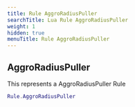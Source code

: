 ```yaml
---
title: Rule AggroRadiusPuller
searchTitle: Lua Rule AggroRadiusPuller
weight: 1
hidden: true
menuTitle: Rule AggroRadiusPuller
---
```

## AggroRadiusPuller

This represents a AggroRadiusPuller Rule
```lua
Rule.AggroRadiusPuller
```